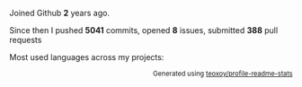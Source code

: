 Joined Github **2** years ago.

Since then I pushed **5041** commits, opened **8** issues, submitted **388** pull requests

Most used languages across my projects:


<p align="right"><sub>Generated using <a href="https://github.com/marketplace/actions/profile-readme-stats">teoxoy/profile-readme-stats</a></sub></p>
